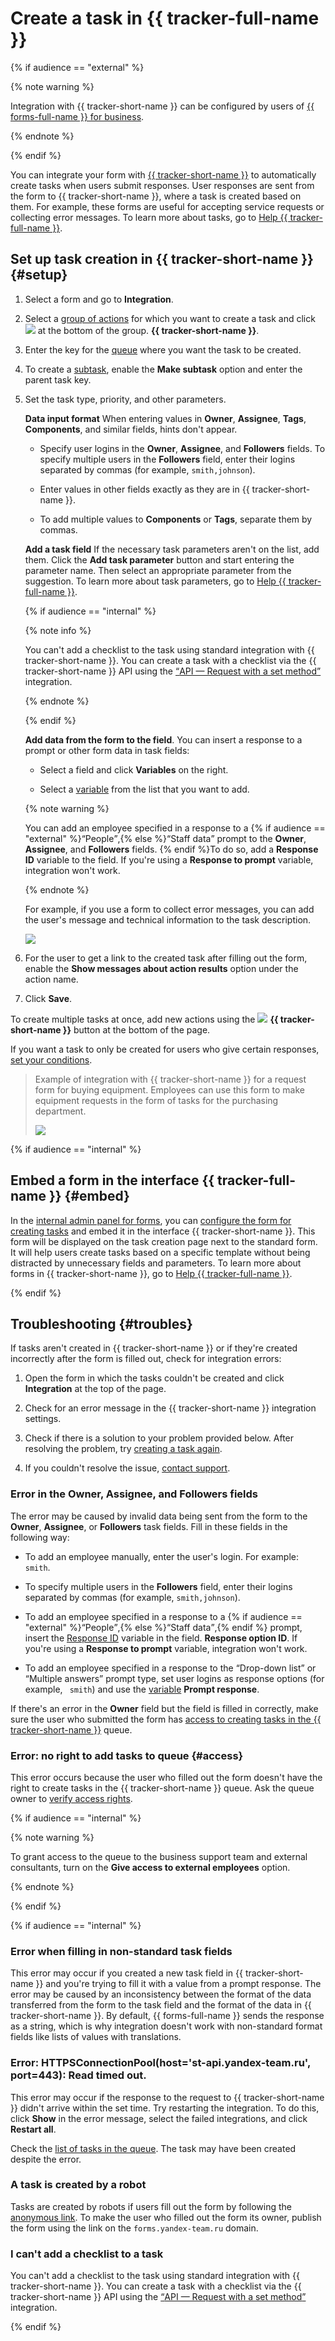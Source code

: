 # Create a task in {{ tracker-full-name }}

{% if audience == "external" %}

{% note warning %}

Integration with {{ tracker-short-name }} can be configured by users of [{{ forms-full-name }} for business](forms-for-org.md).

{% endnote %}

{% endif %}

You can integrate your form with [{{ tracker-short-name }}]({{link-tracker}}) to automatically create tasks when users submit responses. User responses are sent from the form to {{ tracker-short-name }}, where a task is created based on them. For example, these forms are useful for accepting service requests or collecting error messages. To learn more about tasks, go to [Help {{ tracker-full-name }}](../tracker/user/create-ticket.md).

## Set up task creation in {{ tracker-short-name }} {#setup}

1. Select a form and go to **Integration**.

1. Select a [group of actions](notifications.md#add-integration) for which you want to create a task and click ![](../_assets/forms/tracker-notification-new.png) at the bottom of the group. **{{ tracker-short-name }}**.

1. Enter the key for the [queue](../tracker/queue-intro.md) where you want the task to be created.

1. To create a [subtask](../tracker/user/create-ticket.md#subtask), enable the **Make subtask** option and enter the parent task key.

   <!--{% note info %}

    In this case, the task from the form is created in the same queue as the parent task.

    {% endnote %}
    -->

1. Set the task type, priority, and other parameters.

    **Data input format** When entering values in **Owner**, **Assignee**, **Tags**, **Components**, and similar fields, hints don't appear.

    - Specify user logins in the **Owner**, **Assignee**, and **Followers** fields.
      To specify multiple users in the **Followers** field, enter their logins separated by commas (for example, `smith,johnson`).

    - Enter values in other fields exactly as they are in {{ tracker-short-name }}.

    - To add multiple values to **Components** or **Tags**, separate them by commas.

    **Add a task field** If the necessary task parameters aren't on the list, add them. Click the **Add task parameter** button and start entering the parameter name. Then select an appropriate parameter from the suggestion.<!--{% if audience == "internal" %} [Local task fields](../tracker/local-fields.md) are displayed in the tooltip after the queue name.{% endif %} --> To learn more about task parameters, go to [Help {{ tracker-full-name }}](../tracker/user/create-param.md).

    {% if audience == "internal" %}

    {% note info %}

    You can't add a checklist to the task using standard integration with {{ tracker-short-name }}. You can create a task with a checklist via the {{ tracker-short-name }} API using the [<q>API — Request with a set method</q>](send-request.md#filters) integration.

    {% endnote %}

    {% endif %}

    **Add data from the form to the field**. You can insert a response to a prompt or other form data in task fields:

    - Select a field and click **Variables** on the right.

    - Select a [variable](vars.md) from the list that you want to add.

    {% note warning %}

    You can add an employee specified in a response to a {% if audience == "external" %}<q>People</q>,{% else %}<q>Staff data</q> prompt to the **Owner**, **Assignee**, and **Followers** fields. {% endif %}To do so, add a **Response ID** variable to the field. If you're using a **Response to prompt** variable, integration won't work.

    {% endnote %}

    For example, if you use a form to collect error messages, you can add the user's message and technical information to the task description.

    ![](../_assets/forms/tracker-var-example-new.png)

1. For the user to get a link to the created task after filling out the form, enable the **Show messages about action results** option under the action name.

1. Click **Save**.

To create multiple tasks at once, add new actions using the ![](../_assets/forms/tracker-notification-new.png) **{{ tracker-short-name }}** button at the bottom of the page.

If you want a task to only be created for users who give certain responses, [set your conditions](notifications.md#section_xlw_rjc_tbb).

> Example of integration with {{ tracker-short-name }} for a request form for buying equipment. Employees can use this form to make equipment requests in the form of tasks for the purchasing department.
>
>![](../_assets/forms/tracker-example-new.png)

{% if audience == "internal" %}

## Embed a form in the interface {{ tracker-full-name }} {#embed}

In the [internal admin panel for forms](new-form.md#instance), you can [configure the form for creating tasks](create-task.md#setup) and embed it in the interface {{ tracker-short-name }}. This form will be displayed on the task creation page next to the standard form. It will help users create tasks based on a specific template without being distracted by unnecessary fields and parameters. To learn more about forms in {{ tracker-short-name }}, go to [Help {{ tracker-full-name }}](../tracker/manager/attach-form.md).

{% endif %}

## Troubleshooting {#troubles}

If tasks aren't created in {{ tracker-short-name }} or if they're created incorrectly after the form is filled out, check for integration errors:

1. Open the form in which the tasks couldn't be created and click **Integration** at the top of the page.

1. Check for an error message in the {{ tracker-short-name }} integration settings.

1. Check if there is a solution to your problem provided below. After resolving the problem, try [creating a task again](notifications.md#status).

1. If you couldn't resolve the issue, [contact support](feedback.md).

### Error in the Owner, Assignee, and Followers fields

The error may be caused by invalid data being sent from the form to the **Owner**, **Assignee**, or **Followers** task fields. Fill in these fields in the following way:

- To add an employee manually, enter the user's login. For example: `smith`.

- To specify multiple users in the **Followers** field, enter their logins separated by commas (for example, `smith,johnson`).

- To add an employee specified in a response to a {% if audience == "external" %}<q>People</q>,{% else %}<q>Staff data</q>,{% endif %} prompt, insert the [Response ID](vars.md) variable in the field. **Response option ID**. If you're using a **Response to prompt** variable, integration won't work.

- To add an employee specified in a response to the <q>Drop-down list</q> or <q>Multiple answers</q> prompt type, set user logins as response options (for example, ` smith`) and use the [variable](vars.md) **Prompt response**.

If there's an error in the **Owner** field but the field is filled in correctly, make sure the user who submitted the form has [access to creating tasks in the {{ tracker-short-name }}](#access) queue.

### Error: no right to add tasks to queue {#access}

This error occurs because the user who filled out the form doesn't have the right to create tasks in the {{ tracker-short-name }} queue. Ask the queue owner to [verify access rights](../tracker/manager/queue-access.md).

{% if audience == "internal" %}

{% note warning %}

To grant access to the queue to the business support team and external consultants, turn on the **Give access to external employees** option.

{% endnote %}

{% endif %}

<!-- ### Error in the Type field This error may occur if you enabled the **Make subtask** option. When this option is on, a task from a form is always created in the same queue as the parent task. If this queue isn't the one in the **Queue** field, it may not contain the specified task type.

To resolve the issue, make sure the parent task in the **Make subtask** option is in the queue specified in the **Queue** field.-->

{% if audience == "internal" %}

### Error when filling in non-standard task fields

This error may occur if you created a new task field in {{ tracker-short-name }} and you're trying to fill it with a value from a prompt response. The error may be caused by an inconsistency between the format of the data transferred from the form to the task field and the format of the data in {{ tracker-short-name }}. By default, {{ forms-full-name }} sends the response as a string, which is why integration doesn't work with non-standard format fields like lists of values with translations.

### Error: HTTPSConnectionPool(host='st-api.yandex-team.ru', port=443): Read timed out.

This error may occur if the response to the request to {{ tracker-short-name }} didn't arrive within the set time. Try restarting the integration. To do this, click **Show** in the error message, select the failed integrations, and click **Restart all**.

Check the [list of tasks in the queue](../tracker/user/queue.md). The task may have been created despite the error.

### A task is created by a robot

Tasks are created by robots if users fill out the form by following the [anonymous link](publish.md#section_link). To make the user who filled out the form its owner, publish the form using the link on the `forms.yandex-team.ru` domain.

### I can't add a checklist to a task

You can't add a checklist to the task using standard integration with {{ tracker-short-name }}. You can create a task with a checklist via the {{ tracker-short-name }} API using the [<q>API — Request with a set method</q>](send-request.md#resolve-problems-checklist) integration.

{% endif %}

